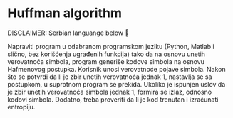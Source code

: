 # Huffman algorithm 

DISCLAIMER: Serbian languange below 🔽

Napraviti program u odabranom programskom jeziku (Python, Matlab i slično, bez korišćenja ugrađenih funkcija) tako da na osnovu unetih verovatnoća simbola, program generiše kodove simbola na osnovu Hafmenovog postupka. Korisnik unosi verovatnoće pojave simbola. Nakon što se potvrdi da li je zbir unetih verovatnoća jednak 1, nastavlja se sa postupkom, u suprotnom program se prekida. Ukoliko je ispunjen uslov da je zbir unetih verovatnoća simbola jednak 1,  formira se izlaz, odnosno kodovi simbola. Dodatno, treba proveriti da li je kod trenutan i izračunati entropiju.
